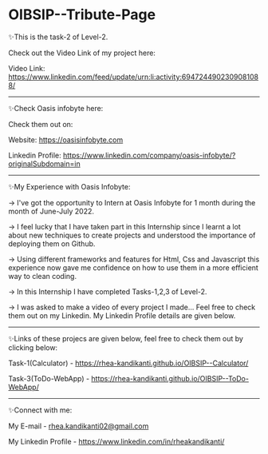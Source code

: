 # OIBSIP--Tribute-Page


✨This is the task-2 of Level-2.

   Check out the Video Link of my project here:

   Video Link: https://www.linkedin.com/feed/update/urn:li:activity:6947244902309081088/
________________________________________________________________________________________________________________________________

✨Check Oasis infobyte here:

   Check them out on:

   Website: https://oasisinfobyte.com

   Linkedin Profile: https://www.linkedin.com/company/oasis-infobyte/?originalSubdomain=in
________________________________________________________________________________________________________________________________

✨My Experience with Oasis Infobyte:

   -> I've got the opportunity to Intern at Oasis Infobyte for 1 month during the month of June-July 2022. 
    
   -> I feel lucky that I have taken part in this Internship since I learnt a lot about new techniques to create projects and 
       understood the importance of deploying them on Github. 
       
   -> Using different frameworks and features for Html, Css and Javascript this experience now gave me confidence on how to use 
       them in a more efficient way to clean coding. 
       
   -> In this Internship I have completed Tasks-1,2,3 of Level-2.
    
   -> I was asked to make a video of every project I made... Feel free to check them out on my Linkedin. My Linkedin Profile 
       details are given below.
________________________________________________________________________________________________________________________________

✨Links of these projecs are given below, feel free to check them out by clicking below:

   Task-1(Calculator) - https://rhea-kandikanti.github.io/OIBSIP--Calculator/

   Task-3(ToDo-WebApp) - https://rhea-kandikanti.github.io/OIBSIP--ToDo-WebApp/
________________________________________________________________________________________________________________________________

✨Connect with me:

   My E-mail - rhea.kandikanti02@gmail.com 

   My Linkedin Profile - https://www.linkedin.com/in/rheakandikanti/
